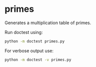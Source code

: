 # primes
Generates a multiplication table of primes.

Run doctest using:
```sh
python -m doctest primes.py
```
For verbose output use:
```sh
python -m doctest -v primes.py
```